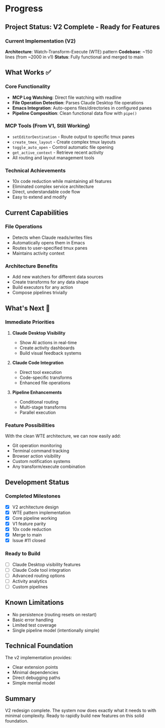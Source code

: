 # Progress

## Project Status: V2 Complete - Ready for Features

### Current Implementation (V2)
**Architecture**: Watch-Transform-Execute (WTE) pattern
**Codebase**: ~150 lines (from ~2000 in v1)
**Status**: Fully functional and merged to main

## What Works ✅

### Core Functionality
- **MCP Log Watching**: Direct file watching with readline
- **File Operation Detection**: Parses Claude Desktop file operations
- **Emacs Integration**: Auto-opens files/directories in configured panes
- **Pipeline Composition**: Clean functional data flow with `pipe()`

### MCP Tools (From V1, Still Working)
- `setEditorDestination` - Route output to specific tmux panes
- `create_tmex_layout` - Create complex tmux layouts
- `toggle_auto_open` - Control automatic file opening
- `get_active_context` - Retrieve recent activity
- All routing and layout management tools

### Technical Achievements
- 10x code reduction while maintaining all features
- Eliminated complex service architecture
- Direct, understandable code flow
- Easy to extend and modify

## Current Capabilities

### File Operations
- Detects when Claude reads/writes files
- Automatically opens them in Emacs
- Routes to user-specified tmux panes
- Maintains activity context

### Architecture Benefits
- Add new watchers for different data sources
- Create transforms for any data shape
- Build executors for any action
- Compose pipelines trivially

## What's Next 🚀

### Immediate Priorities
1. **Claude Desktop Visibility**
   - Show AI actions in real-time
   - Create activity dashboards
   - Build visual feedback systems

2. **Claude Code Integration**
   - Direct tool execution
   - Code-specific transforms
   - Enhanced file operations

3. **Pipeline Enhancements**
   - Conditional routing
   - Multi-stage transforms
   - Parallel execution

### Feature Possibilities
With the clean WTE architecture, we can now easily add:
- Git operation monitoring
- Terminal command tracking
- Browser action visibility
- Custom notification systems
- Any transform/execute combination

## Development Status

### Completed Milestones
- [x] V2 architecture design
- [x] WTE pattern implementation
- [x] Core pipeline working
- [x] V1 feature parity
- [x] 10x code reduction
- [x] Merge to main
- [x] Issue #11 closed

### Ready to Build
- [ ] Claude Desktop visibility features
- [ ] Claude Code tool integration
- [ ] Advanced routing options
- [ ] Activity analytics
- [ ] Custom pipelines

## Known Limitations
- No persistence (routing resets on restart)
- Basic error handling
- Limited test coverage
- Single pipeline model (intentionally simple)

## Technical Foundation
The v2 implementation provides:
- Clear extension points
- Minimal dependencies
- Direct debugging paths
- Simple mental model

## Summary
V2 redesign complete. The system now does exactly what it needs to with minimal complexity. Ready to rapidly build new features on this solid foundation.